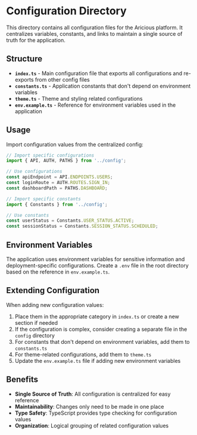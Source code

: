# Configuration Directory

This directory contains all configuration files for the Aricious platform. It centralizes variables, constants, and links to maintain a single source of truth for the application.

## Structure

- **`index.ts`** - Main configuration file that exports all configurations and re-exports from other config files
- **`constants.ts`** - Application constants that don't depend on environment variables
- **`theme.ts`** - Theme and styling related configurations
- **`env.example.ts`** - Reference for environment variables used in the application

## Usage

Import configuration values from the centralized config:

```typescript
// Import specific configurations
import { API, AUTH, PATHS } from '../config';

// Use configurations
const apiEndpoint = API.ENDPOINTS.USERS;
const loginRoute = AUTH.ROUTES.SIGN_IN;
const dashboardPath = PATHS.DASHBOARD;

// Import specific constants
import { Constants } from '../config';

// Use constants
const userStatus = Constants.USER_STATUS.ACTIVE;
const sessionStatus = Constants.SESSION_STATUS.SCHEDULED;
```

## Environment Variables

The application uses environment variables for sensitive information and deployment-specific configurations. Create a `.env` file in the root directory based on the reference in `env.example.ts`.

## Extending Configuration

When adding new configuration values:

1. Place them in the appropriate category in `index.ts` or create a new section if needed
2. If the configuration is complex, consider creating a separate file in the `config` directory
3. For constants that don't depend on environment variables, add them to `constants.ts`
4. For theme-related configurations, add them to `theme.ts`
5. Update the `env.example.ts` file if adding new environment variables

## Benefits

- **Single Source of Truth**: All configuration is centralized for easy reference
- **Maintainability**: Changes only need to be made in one place
- **Type Safety**: TypeScript provides type checking for configuration values
- **Organization**: Logical grouping of related configuration values 
